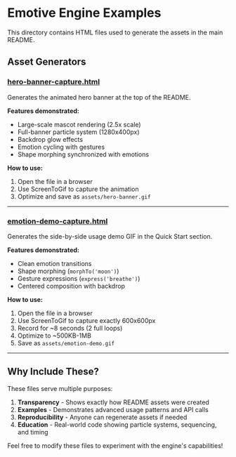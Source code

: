# Emotive Engine Examples

This directory contains HTML files used to generate the assets in the main
README.

## Asset Generators

### [hero-banner-capture.html](hero-banner-capture.html)

Generates the animated hero banner at the top of the README.

**Features demonstrated:**

- Large-scale mascot rendering (2.5x scale)
- Full-banner particle system (1280x400px)
- Backdrop glow effects
- Emotion cycling with gestures
- Shape morphing synchronized with emotions

**How to use:**

1. Open the file in a browser
2. Use ScreenToGif to capture the animation
3. Optimize and save as `assets/hero-banner.gif`

---

### [emotion-demo-capture.html](emotion-demo-capture.html)

Generates the side-by-side usage demo GIF in the Quick Start section.

**Features demonstrated:**

- Clean emotion transitions
- Shape morphing (`morphTo('moon')`)
- Gesture expressions (`express('breathe')`)
- Centered composition with backdrop

**How to use:**

1. Open the file in a browser
2. Use ScreenToGif to capture exactly 600x600px
3. Record for ~8 seconds (2 full loops)
4. Optimize to ~500KB-1MB
5. Save as `assets/emotion-demo.gif`

---

## Why Include These?

These files serve multiple purposes:

1. **Transparency** - Shows exactly how README assets were created
2. **Examples** - Demonstrates advanced usage patterns and API calls
3. **Reproducibility** - Anyone can regenerate assets if needed
4. **Education** - Real-world code showing particle systems, sequencing, and
   timing

Feel free to modify these files to experiment with the engine's capabilities!
